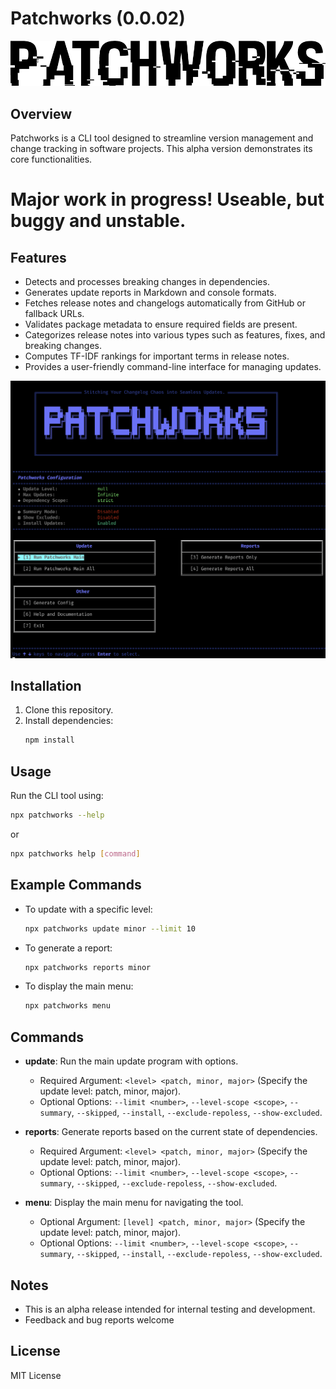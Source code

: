 # Patchworks (0.0.02)

![Patchworks Logo](https://github.com/shanemiller89/patchworks/blob/main/assets/patchworks_title.png)

## Overview
Patchworks is a CLI tool designed to streamline version management and change tracking in software projects. This alpha version demonstrates its core functionalities.

# Major work in progress! Useable, but buggy and unstable.

## Features

- Detects and processes breaking changes in dependencies.
- Generates update reports in Markdown and console formats.
- Fetches release notes and changelogs automatically from GitHub or fallback URLs.
- Validates package metadata to ensure required fields are present.
- Categorizes release notes into various types such as features, fixes, and breaking changes.
- Computes TF-IDF rankings for important terms in release notes.
- Provides a user-friendly command-line interface for managing updates.

![Patchworks Menu](https://github.com/shanemiller89/patchworks/blob/main/assets/patchworks_menu.png)

## Installation

1. Clone this repository.
2. Install dependencies:
   ```bash
   npm install
   ```

## Usage
Run the CLI tool using:

```bash
npx patchworks --help
```
or

```bash
npx patchworks help [command]
```


## Example Commands

- To update with a specific level:
  ```bash
  npx patchworks update minor --limit 10
  ```

- To generate a report:
  ```bash
  npx patchworks reports minor
  ```

- To display the main menu:
  ```bash
  npx patchworks menu
  ```

## Commands

- **update**: Run the main update program with options.
  - Required Argument: `<level> <patch, minor, major>` (Specify the update level: patch, minor, major).
  - Optional Options: `--limit <number>`, `--level-scope <scope>`, `--summary`, `--skipped`, `--install`, `--exclude-repoless`, `--show-excluded`.

- **reports**: Generate reports based on the current state of dependencies.
  - Required Argument: `<level> <patch, minor, major>` (Specify the update level: patch, minor, major).
  - Optional Options: `--limit <number>`, `--level-scope <scope>`, `--summary`, `--skipped`, `--exclude-repoless`, `--show-excluded`.

- **menu**: Display the main menu for navigating the tool.
  - Optional Argument: `[level] <patch, minor, major>` (Specify the update level: patch, minor, major).
  - Optional Options: `--limit <number>`, `--level-scope <scope>`, `--summary`, `--skipped`, `--install`, `--exclude-repoless`, `--show-excluded`.

## Notes
- This is an alpha release intended for internal testing and development.
- Feedback and bug reports welcome

## License
MIT License

